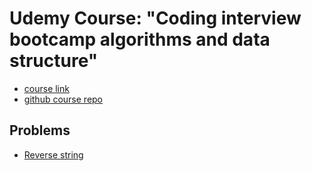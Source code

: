 # Udemy Course: "Coding interview bootcamp algorithms and data structure"
* [course link](https://www.udemy.com/coding-interview-bootcamp-algorithms-and-data-structure/)
* [github course repo](https://github.com/StephenGrider/AlgoCasts)

## Problems
* [Reverse string](./exercises/reversestring/index.js)